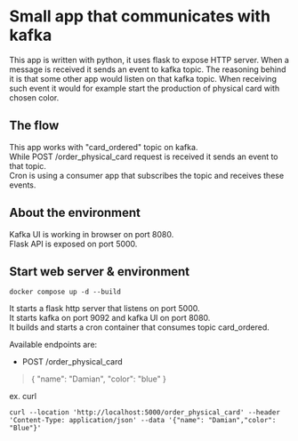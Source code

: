 # Small app that communicates with kafka

<p>
This app is written with python, it uses flask to expose HTTP server. 
When a message is received it sends an event to kafka topic.
The reasoning behind it is that some other app would listen on that kafka topic.
When receiving such event it would for example start the production of physical card with chosen color.
</p>

## The flow
This app works with "card_ordered" topic on kafka. \
While POST /order_physical_card request is received it sends an event to that topic. \
Cron is using a consumer app that subscribes the topic and receives these events.

## About the environment
Kafka UI is working in browser on port 8080.\
Flask API is exposed on port 5000.

## Start web server & environment

```shell
docker compose up -d --build
```
 
It starts a flask http server that listens on port 5000. \
It starts kafka on port 9092 and kafka UI on port 8080. \
It builds and starts a cron container that consumes topic card_ordered.

Available endpoints are:
- POST /order_physical_card
> {
>   "name": "Damian", "color": "blue"
> }

ex. curl
```shell
curl --location 'http://localhost:5000/order_physical_card' --header 'Content-Type: application/json' --data '{"name": "Damian","color": "Blue"}'
```
